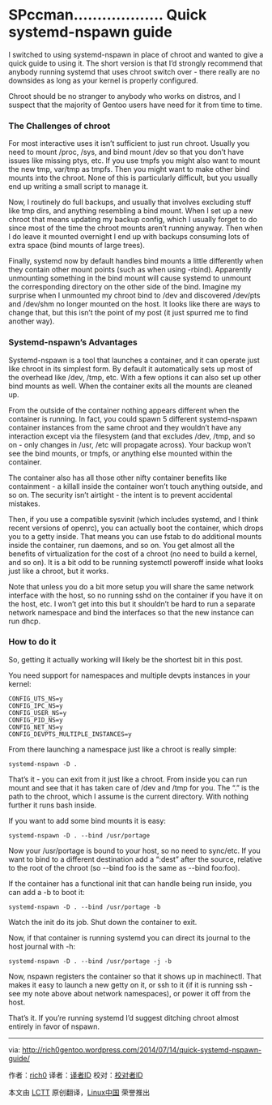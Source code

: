 SPccman...................
Quick systemd-nspawn guide
================================================================================
I switched to using systemd-nspawn in place of chroot and wanted to give a quick guide to using it. The short version is that I’d strongly recommend that anybody running systemd that uses chroot switch over - there really are no downsides as long as your kernel is properly configured.

Chroot should be no stranger to anybody who works on distros, and I suspect that the majority of Gentoo users have need for it from time to time.

### The Challenges of chroot ###

For most interactive uses it isn’t sufficient to just run chroot. Usually you need to mount /proc, /sys, and bind mount /dev so that you don’t have issues like missing ptys, etc. If you use tmpfs you might also want to mount the new tmp, var/tmp as tmpfs. Then you might want to make other bind mounts into the chroot. None of this is particularly difficult, but you usually end up writing a small script to manage it.

Now, I routinely do full backups, and usually that involves excluding stuff like tmp dirs, and anything resembling a bind mount. When I set up a new chroot that means updating my backup config, which I usually forget to do since most of the time the chroot mounts aren’t running anyway. Then when I do leave it mounted overnight I end up with backups consuming lots of extra space (bind mounts of large trees).

Finally, systemd now by default handles bind mounts a little differently when they contain other mount points (such as when using -rbind). Apparently unmounting something in the bind mount will cause systemd to unmount the corresponding directory on the other side of the bind. Imagine my surprise when I unmounted my chroot bind to /dev and discovered /dev/pts and /dev/shm no longer mounted on the host. It looks like there are ways to change that, but this isn’t the point of my post (it just spurred me to find another way).

### Systemd-nspawn’s Advantages ###

Systemd-nspawn is a tool that launches a container, and it can operate just like chroot in its simplest form. By default it automatically sets up most of the overhead like /dev, /tmp, etc. With a few options it can also set up other bind mounts as well. When the container exits all the mounts are cleaned up.

From the outside of the container nothing appears different when the container is running. In fact, you could spawn 5 different systemd-nspawn container instances from the same chroot and they wouldn’t have any interaction except via the filesystem (and that excludes /dev, /tmp, and so on - only changes in /usr, /etc will propagate across). Your backup won’t see the bind mounts, or tmpfs, or anything else mounted within the container.

The container also has all those other nifty container benefits like containment - a killall inside the container won’t touch anything outside, and so on. The security isn’t airtight - the intent is to prevent accidental mistakes.  

Then, if you use a compatible sysvinit (which includes systemd, and I think recent versions of openrc), you can actually boot the container, which drops you to a getty inside. That means you can use fstab to do additional mounts inside the container, run daemons, and so on. You get almost all the benefits of virtualization for the cost of a chroot (no need to build a kernel, and so on). It is a bit odd to be running systemctl poweroff inside what looks just like a chroot, but it works.

Note that unless you do a bit more setup you will share the same network interface with the host, so no running sshd on the container if you have it on the host, etc. I won’t get into this but it shouldn’t be hard to run a separate network namespace and bind the interfaces so that the new instance can run dhcp.

### How to do it ###

So, getting it actually working will likely be the shortest bit in this post.

You need support for namespaces and multiple devpts instances in your kernel:

    CONFIG_UTS_NS=y
    CONFIG_IPC_NS=y
    CONFIG_USER_NS=y
    CONFIG_PID_NS=y
    CONFIG_NET_NS=y
    CONFIG_DEVPTS_MULTIPLE_INSTANCES=y

From there launching a namespace just like a chroot is really simple:

    systemd-nspawn -D .

That’s it - you can exit from it just like a chroot. From inside you can run mount and see that it has taken care of /dev and /tmp for you. The “.” is the path to the chroot, which I assume is the current directory. With nothing further it runs bash inside.

If you want to add some bind mounts it is easy:

    systemd-nspawn -D . --bind /usr/portage

Now your /usr/portage is bound to your host, so no need to sync/etc. If you want to bind to a different destination add a “:dest” after the source, relative to the root of the chroot (so --bind foo is the same as --bind foo:foo).

If the container has a functional init that can handle being run inside, you can add a -b to boot it:

    systemd-nspawn -D . --bind /usr/portage -b

Watch the init do its job. Shut down the container to exit.

Now, if that container is running systemd you can direct its journal to the host journal with -h:

    systemd-nspawn -D . --bind /usr/portage -j -b

Now, nspawn registers the container so that it shows up in machinectl. That makes it easy to launch a new getty on it, or ssh to it (if it is running ssh - see my note above about network namespaces), or power it off from the host.

That’s it. If you’re running systemd I’d suggest ditching chroot almost entirely in favor of nspawn.

--------------------------------------------------------------------------------

via: http://rich0gentoo.wordpress.com/2014/07/14/quick-systemd-nspawn-guide/

作者：[rich0][a]
译者：[译者ID](https://github.com/译者ID)
校对：[校对者ID](https://github.com/校对者ID)

本文由 [LCTT](https://github.com/LCTT/TranslateProject) 原创翻译，[Linux中国](http://linux.cn/) 荣誉推出

[a]:http://rich0gentoo.wordpress.com/
